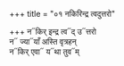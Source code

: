 +++
title = "०१ नकिरिन्द्र त्वदुत्तरो"

+++
न᳓किर् इन्द्र त्व᳓द् उ᳓त्तरो  
न᳓ ज्या᳓याँ अस्ति वृत्रहन्  
न᳓किर् एवा᳓ य᳓था तुव᳓म्